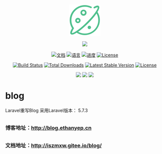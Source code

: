 <p align="center"><img src="vuepress/markdown/static/svg/xw.svg" width="100"></p>
<p align="center"><img src="https://laravel.com/assets/img/components/logo-laravel.svg"></p>

<p align="center">
<a href="#"><img src="https://img.shields.io/badge/%E6%96%87-%E6%A1%A3-green?logo=symantec&style=plastic" alt="文档"></a>
<a href="#"><img src="https://img.shields.io/badge/%E8%AF%AD%E8%A8%80-markdown-blue" alt="语言"></a>
<a href="#"><img src="https://img.shields.io/badge/%E8%BF%9B%E5%BA%A6-0%25-brightgreen" alt="进度"></a>
<a href="#"><img src="https://img.shields.io/badge/License-MIT-red" alt="License"></a>
</p>

<p align="center">
<a href="http://blog.ethanyep.cn"><img src="https://travis-ci.org/laravel/framework.svg" alt="Build Status"></a>
<a href="http://blog.ethanyep.cn"><img src="https://poser.pugx.org/laravel/framework/d/total.svg" alt="Total Downloads"></a>
<a href="http://blog.ethanyep.cn"><img src="https://poser.pugx.org/laravel/framework/v/stable.svg" alt="Latest Stable Version"></a>
<a href="http://blog.ethanyep.cn"><img src="https://poser.pugx.org/laravel/framework/license.svg" alt="License"></a>
</p>

<p align="center">
<a href="https://join.slack.com/t/996icu/shared_invite/enQtNTc5MTU4MDkxOTA1LTJlYWVmMGQxOWNjZDA2NzdkMzQ3MjkzYmFlYTAxMTczZGQ0NmQ5ZWY5MTVjODQ4MWFkZGRhMmRmY2UwZGUyOTQ"><img src="https://img.shields.io/badge/slack-996ICU-%23de335e.svg"></a>
<a href="https://github.com/996icu/996.ICU/blob/master/LICENSE"><img src="https://img.shields.io/badge/license-NPL%20(The%20996%20Prohibited%20License)-blue.svg"></a>
<a href="https://996.icu"><img src="https://img.shields.io/badge/link-996.icu-red.svg"></a>
</p>

# blog
Laravel重写Blog   采用Laravel版本： 5.7.3 
######
### 博客地址：http://blog.ethanyep.cn
######
### 文档地址：http://iszmxw.gitee.io/blog/